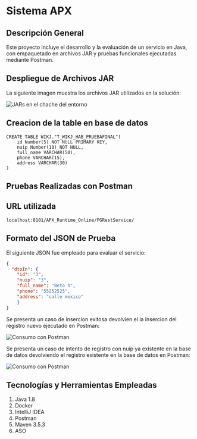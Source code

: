 # **Sistema APX**  

## **Descripción General**  

Este proyecto incluye el desarrollo y la evaluación de un servicio en Java, con empaquetado en archivos JAR y pruebas funcionales ejecutadas mediante Postman.  

## **Despliegue de Archivos JAR**  

La siguiente imagen muestra los archivos JAR utilizados en la solución:  

![JARs en el chache del entorno](https://github.com/user-attachments/assets/52d88c4c-ac91-42d7-ba43-ae049d4c35b3)

## **Creacion de la table en base de datos**

```
CREATE TABLE WIKJ."T_WIKJ_HAB_PRUEBAFINAL"(
    id Number(5) NOT NULL PRIMARY KEY,
    nuip Number(10) NOT NULL,
    full_name VARCHAR(50),
    phone VARCHAR(15),
    address VARCHAR(30)
)

```


## **Pruebas Realizadas con Postman**  

## **URL utilizada**

```
localhost:8101/APX_Runtime_Online/PGRestService/
```

## **Formato del JSON de Prueba**  

El siguiente JSON fue empleado para evaluar el servicio:  

```json
{
  "dtoIn": {
    "id": "3",
    "nuip": "3",
    "full_name": "Beto h",
    "phone": "55252525",
    "address": "calle mexico"
    }
}


````

Se presenta un caso de insercion exitosa devolvien el la insercion del registro nuevo ejecutado en Postman:  

![Consumo con Postman](https://github.com/user-attachments/assets/71712260-8512-4791-9660-90f3e4005855)


Se presenta un caso de intento de registro con nuip ya existente en la base de datos devolviendo el registro existente en la base de datos en Postman:  

![Consumo con Postman](https://github.com/user-attachments/assets/f8836599-e0e9-46c6-9374-edf073e0cd75)


## **Tecnologías y Herramientas Empleadas**  

1. Java 1.8  
2. Docker  
3. IntelliJ IDEA  
4. Postman  
5. Maven 3.5.3  
6. ASO  
